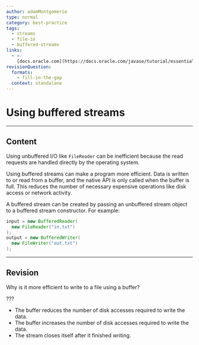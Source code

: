 ```yaml
---
author: adamMontgomerie
type: normal
category: best-practice
tags:
  - streams
  - file-io
  - buffered-streams
links:
  - >-
    [docs.oracle.com](https://docs.oracle.com/javase/tutorial/essential/io/buffers.html){website}
revisionQuestion:
  formats:
    - fill-in-the-gap
  context: standalone
---
```


# Using buffered streams


---

## Content

Using unbuffered I/O like `FileReader` can be inefficient because the read requests are handled directly by the operating system.

Using buffered streams can make a program more efficient. Data is written to or read from a buffer, and the native API is only called when the buffer is full. This reduces the number of necessary expensive operations like disk access or network activity.

A buffered stream can be created by passing an unbuffered stream object to a buffered stream constructor. For example:

```java
input = new BufferedReader(
  new FileReader("in.txt")
);
output = new BufferedWriter(
  new FileWriter("out.txt")
);
```


---

## Revision

Why is it more efficient to write to a file using a buffer?

???

- The buffer reduces the number of disk accesses required to write the data.
- The buffer increases the number of disk accesses required to write the data.
- The stream closes itself after it finished writing.
